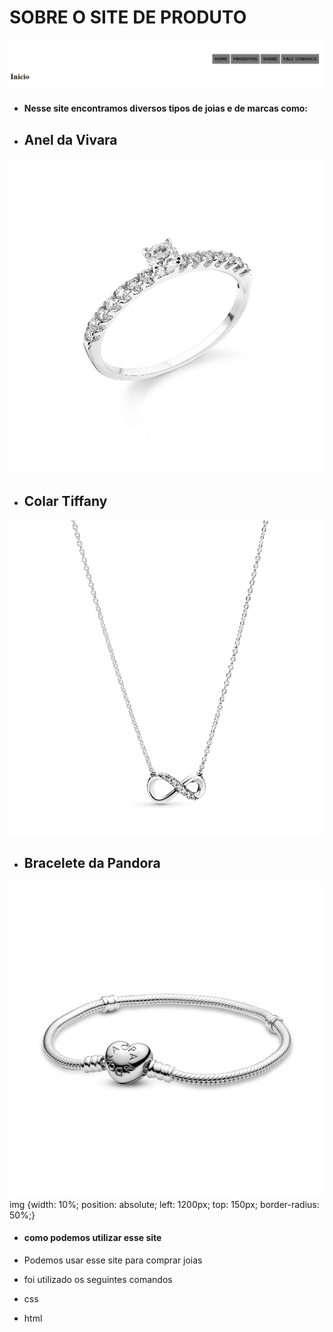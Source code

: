 <h1> SOBRE O SITE DE PRODUTO </h1>

![imagem inicial](imagem%20inicial.png)

* <h4> Nesse site encontramos diversos tipos de joias e de marcas como: </h4>
* <h2> Anel da Vivara </h2> 
![imagem anel](imgvivara.webp)
* <h2> Colar Tiffany </h2> 
![imagem colar](colartiffany.png)
* <h2> Bracelete da Pandora </h2>  
![imagem bracelete](Pandora%201.png)
img {width: 10%;
    position: absolute;
    left: 1200px;
    top: 150px;
    border-radius: 50%;}
* <h4> como podemos utilizar esse site </h4> 
* Podemos usar esse site para comprar joias

* foi utilizado os seguintes comandos 
* css 
* html 